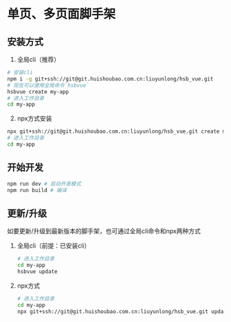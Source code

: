 # 单页、多页面脚手架

## 安装方式
1. 全局cli（推荐）
```bash
# 安装cli
npm i -g git+ssh://git@git.huishoubao.com.cn:liuyunlong/hsb_vue.git
# 现在可以使用全局命令`hsbvue`
hsbvue create my-app
# 进入工作目录
cd my-app
```

2. npx方式安装
```bash
npx git+ssh://git@git.huishoubao.com.cn:liuyunlong/hsb_vue.git create my-app
# 进入工作目录
cd my-app
```



## 开始开发

```bash
npm run dev # 启动开发模式
npm run build # 编译
```



## 更新/升级

如要更新/升级到最新版本的脚手架，也可通过全局cli命令和npx两种方式

1. 全局cli（前提：已安装cli）

   ```bash
   # 进入工作目录
   cd my-app
   hsbvue update
   ```

2. npx方式

   ```bash
   # 进入工作目录
   cd my-app
   npx git+ssh://git@git.huishoubao.com.cn:liuyunlong/hsb_vue.git update
   ```

   